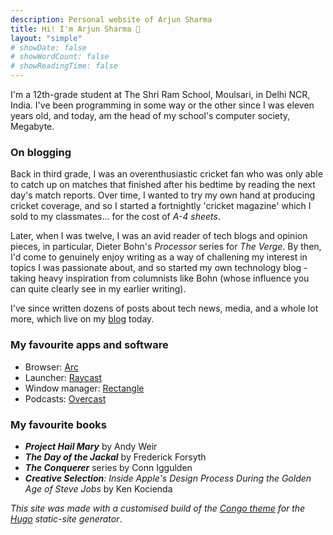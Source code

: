 ```yaml
---
description: Personal website of Arjun Sharma
title: Hi! I'm Arjun Sharma 👋
layout: "simple"
# showDate: false
# showWordCount: false
# showReadingTime: false
---
```


I'm a 12th-grade student at The Shri Ram School, Moulsari, in Delhi NCR, India. I've been programming in some way or the other since I was eleven years old, and today, am the head of my school's computer society, Megabyte.


### On blogging

Back in third grade, I was an overenthusiastic cricket fan who was only able to catch up on matches that finished after his bedtime by reading the next day's match reports. Over time, I wanted to try my own hand at producing cricket coverage, and so I started a fortnightly 'cricket magazine' which I sold to my classmates... for the cost of _A-4 sheets_.

Later, when I was twelve, I was an avid reader of tech blogs and opinion pieces, in particular, Dieter Bohn's _Processor_ series for _The Verge_. By then, I'd come to genuinely enjoy writing as a way of challening my interest in topics I was passionate about, and so started my own technology blog - taking heavy inspiration from columnists like Bohn (whose influence you can quite clearly see in my earlier writing).

I've since written dozens of posts about tech news, media, and a whole lot more, which live on my [blog](/blog) today.

### My favourite apps and software

* Browser: [Arc](https://arc.net/)
* Launcher: [Raycast](https://www.raycast.com/)
* Window manager: [Rectangle](https://rectangleapp.com/)
* Podcasts: [Overcast](https://overcast.fm/)

### My favourite books

* _**Project Hail Mary**_ by Andy Weir
* _**The Day of the Jackal**_ by Frederick Forsyth
* _**The Conquerer**_ series by Conn Iggulden
* _**Creative Selection**: Inside Apple's Design Process During the Golden Age of Steve Jobs_ by Ken Kocienda

_This site was made with a customised build of the [Congo theme](https://github.com/jpanther/congo) for the [Hugo](gohugo.io) static-site generator_.
